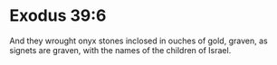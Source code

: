 # Exodus 39:6

And they wrought onyx stones inclosed in ouches of gold, graven, as signets are graven, with the names of the children of Israel.